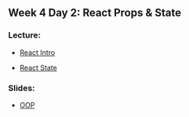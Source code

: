 ## Week 4 Day 2: React Props & State

### Lecture:

- [React Intro](https://git.generalassemb.ly/FEPIR-LOL-Saudi/Front-End-Programming-Immersive-with-React/blob/master/week4/day1/react-intro-props)

- [React State](react-state)

### Slides:

- [OOP](https://docs.google.com/presentation/d/1grtr6977CGToVgg_0PmEmx15xZYvF8Szz9tSdu_zjDo/edit?usp=sharing)


